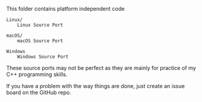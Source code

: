 This folder contains platform independent code

	Linux/
		Linux Source Port

	macOS/
		macOS Source Port

	Windows
		Windows Source Port

These source ports may not be perfect as they are mainly for practice of my C++ programming skills.

If you have a problem with the way things are done, just create an issue board on the GitHub repo.